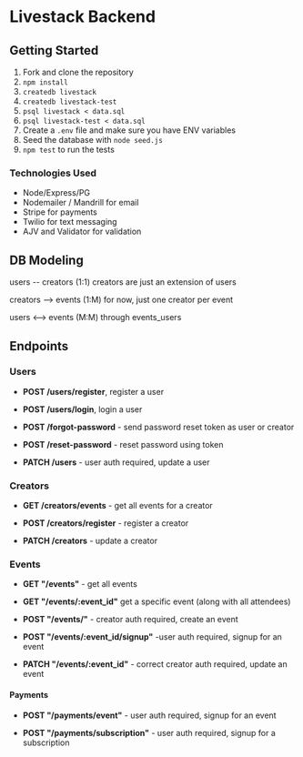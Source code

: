 # Livestack Backend

## Getting Started

1. Fork and clone the repository
2. `npm install`
3. `createdb livestack`
4. `createdb livestack-test`
5. `psql livestack < data.sql`
6. `psql livestack-test < data.sql`
7. Create a `.env` file and make sure you have ENV variables
8. Seed the database with `node seed.js`
9. `npm test` to run the tests

### Technologies Used

- Node/Express/PG
- Nodemailer / Mandrill for email
- Stripe for payments
- Twilio for text messaging
- AJV and Validator for validation

## DB Modeling

users -- creators (1:1) creators are just an extension of users

creators --> events (1:M) for now, just one creator per event

users <--> events (M:M) through events_users

## Endpoints

### Users

- __POST /users/register__, register a user

- __POST /users/login__, login a user

- __POST /forgot-password__ - send password reset token as user or creator

- __POST /reset-password__ - reset password using token

- __PATCH /users__ - user auth required, update a user

### Creators

- __GET /creators/events__ - get all events for a creator

- __POST /creators/register__ - register a creator

- __PATCH /creators__ - update a creator

### Events

- __GET "/events"__ - get all events

- __GET "/events/:event_id"__ get a specific event (along with all attendees)

- __POST "/events/"__  - creator auth required, create an event

- __POST "/events/:event_id/signup"__  -user auth required, signup for an event

- __PATCH "/events/:event_id"__ - correct creator auth required, update an event

#### Payments

- __POST "/payments/event"__ - user auth required, signup for an event

- __POST "/payments/subscription"__ - user auth required, signup for a subscription
